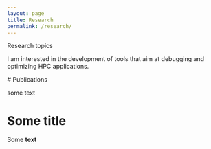 ```yaml
---
layout: page
title: Research
permalink: /research/
---
```


<div class="panel panel-primary">
<div class="panel-heading">
Research topics
</div>
<div class="panel-body" markdown="1">

I am interested in the development of tools that aim at debugging and optimizing HPC applications.

</div>
</div>

<div class="well" markdown="1">
# Publications

some text
</div>


<div class="page-header">
<h1>Some title</h1>
</div>

Some **text**
